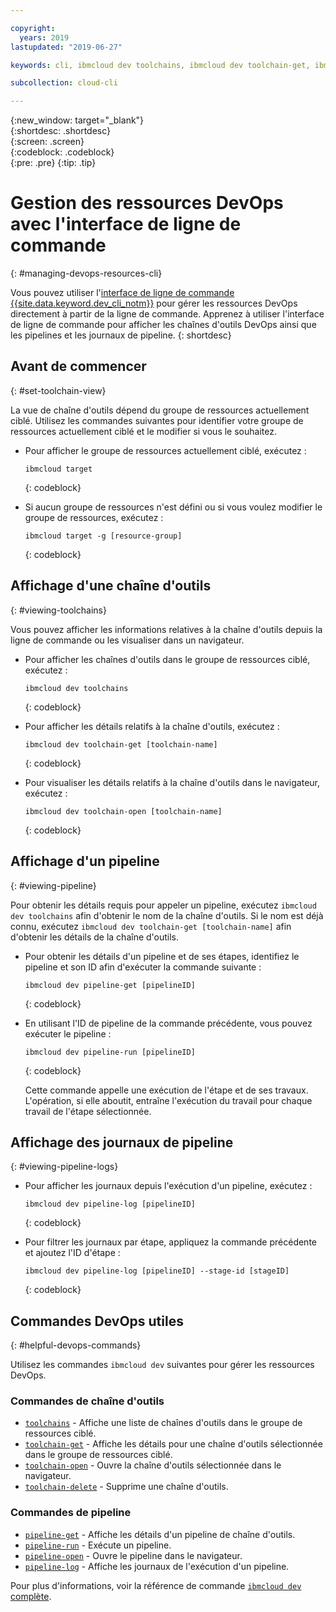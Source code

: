 ```yaml
---

copyright:
  years: 2019
lastupdated: "2019-06-27"

keywords: cli, ibmcloud dev toolchains, ibmcloud dev toolchain-get, ibmcloud dev toolchain-delete, ibmcloud dev toolchain-open, ibmcloud dev pipeline-get, ibmcloud dev pipeline-invoke, ibmcloud dev pipeline-log, ibmcloud dev pipeline-open, ibmcloud dev, cli blog, cli video, cli reference

subcollection: cloud-cli

---
```


{:new_window: target="_blank"}  
{:shortdesc: .shortdesc}  
{:screen: .screen}  
{:codeblock: .codeblock}  
{:pre: .pre}
{:tip: .tip}

# Gestion des ressources DevOps avec l'interface de ligne de commande
{: #managing-devops-resources-cli}

Vous pouvez utiliser l'[interface de ligne de commande {{site.data.keyword.dev_cli_notm}}](/docs/cli?topic=cloud-cli-getting-started) pour gérer les ressources DevOps directement à partir de la ligne de commande. Apprenez à utiliser l'interface de ligne de commande pour afficher les chaînes d'outils DevOps ainsi que les pipelines et les journaux de pipeline.
{: shortdesc}

## Avant de commencer
{: #set-toolchain-view}

La vue de chaîne d'outils dépend du groupe de ressources actuellement ciblé. Utilisez les commandes suivantes pour identifier votre groupe de ressources actuellement ciblé et le modifier si vous le souhaitez.

* Pour afficher le groupe de ressources actuellement ciblé, exécutez :
  ```
  ibmcloud target
  ``` 
  {: codeblock}

* Si aucun groupe de ressources n'est défini ou si vous voulez modifier le groupe de ressources, exécutez : 
  ```
  ibmcloud target -g [resource-group]
  ```
  {: codeblock}

## Affichage d'une chaîne d'outils
{: #viewing-toolchains}

Vous pouvez afficher les informations relatives à la chaîne d'outils depuis la ligne de commande ou les visualiser dans un navigateur.

* Pour afficher les chaînes d'outils dans le groupe de ressources ciblé, exécutez :
  ```
  ibmcloud dev toolchains
  ```
  {: codeblock}

* Pour afficher les détails relatifs à la chaîne d'outils, exécutez :
  ```
  ibmcloud dev toolchain-get [toolchain-name]
  ```
  {: codeblock}

* Pour visualiser les détails relatifs à la chaîne d'outils dans le navigateur, exécutez :
  ```
  ibmcloud dev toolchain-open [toolchain-name]
  ```
  {: codeblock}  

## Affichage d'un pipeline
{: #viewing-pipeline}

Pour obtenir les détails requis pour appeler un pipeline, exécutez `ibmcloud dev toolchains` afin d'obtenir le nom de la chaîne d'outils. Si le nom est déjà connu, exécutez `ibmcloud dev toolchain-get [toolchain-name]` afin d'obtenir les détails de la chaîne d'outils. 

* Pour obtenir les détails d'un pipeline et de ses étapes, identifiez le pipeline et son ID afin d'exécuter la commande suivante :
  ```
  ibmcloud dev pipeline-get [pipelineID]
  ```
  {: codeblock}

* En utilisant l'ID de pipeline de la commande précédente, vous pouvez exécuter le pipeline :
  ```
  ibmcloud dev pipeline-run [pipelineID]
  ```
  {: codeblock}

  Cette commande appelle une exécution de l'étape et de ses travaux. L'opération, si elle aboutit, entraîne l'exécution du travail pour chaque travail de l'étape sélectionnée.

## Affichage des journaux de pipeline
{: #viewing-pipeline-logs}

* Pour afficher les journaux depuis l'exécution d'un pipeline, exécutez :
  ```
  ibmcloud dev pipeline-log [pipelineID]
  ```
  {: codeblock}

* Pour filtrer les journaux par étape, appliquez la commande précédente et ajoutez l'ID d'étape :
  ```
  ibmcloud dev pipeline-log [pipelineID] --stage-id [stageID]
  ```
  {: codeblock}

## Commandes DevOps utiles
{: #helpful-devops-commands}

Utilisez les commandes `ibmcloud dev` suivantes pour gérer les ressources DevOps.

### Commandes de chaîne d'outils
- [`toolchains`](/docs/cli/idt?topic=cloud-cli-idt-cli#toolchains) - Affiche une liste de chaînes d'outils dans le groupe de ressources ciblé.
- [`toolchain-get`](/docs/cli/idt?topic=cloud-cli-idt-cli#toolchain-get) - Affiche les détails pour une chaîne d'outils sélectionnée dans le groupe de ressources ciblé.
- [`toolchain-open`](/docs/cli/idt?topic=cloud-cli-idt-cli#toolchain-open) - Ouvre la chaîne d'outils sélectionnée dans le navigateur.
- [`toolchain-delete`](/docs/cli/idt?topic=cloud-cli-idt-cli#toolchain-delete) - Supprime une chaîne d'outils.

### Commandes de pipeline
- [`pipeline-get`](/docs/cli/idt?topic=cloud-cli-idt-cli#pipeline-get) - Affiche les détails d'un pipeline de chaîne d'outils.
- [`pipeline-run`](/docs/cli/idt?topic=cloud-cli-idt-cli#pipeline-run) - Exécute un pipeline.
- [`pipeline-open`](/docs/cli/idt?topic=cloud-cli-idt-cli#pipeline-open) - Ouvre le pipeline dans le navigateur.
- [`pipeline-log`](/docs/cli/idt?topic=cloud-cli-idt-cli#pipeline-log) - Affiche les journaux de l'exécution d'un pipeline.

Pour plus d'informations, voir la référence de commande [ `ibmcloud dev` complète](/docs/cli/idt?topic=idt-cli).
